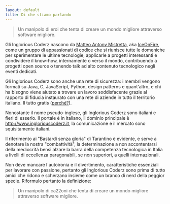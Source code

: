 ```yaml
---
layout: default
title: Di che stiamo parlando
---
```

> Un manipolo di eroi che tenta di creare un mondo migliore attraverso software migliore.

Gli Inglorious Coderz nascono da [Matteo Antony Mistretta](https://www.linkedin.com/in/antonymistretta), aka [IceOnFire](https://github.com/IceOnFire), come un gruppo di appassionati di codice che si riunisce tutte le domeniche per sperimentare le ultime tecnologie, applicarle a progetti interessanti e condividere il know-how, internamente o verso il mondo, contribuendo a progetti open source o tenendo talk ad alto contenuto tecnologico negli eventi dedicati.

Gli Inglorious Coderz sono anche una rete di sicurezza: i membri vengono formati su Java, C, JavaScript, Python, design patterns e quant'altro, e chi ha bisogno viene aiutato a trovare un lavoro soddisfacente grazie al rapporto di fiducia instaurato con una rete di aziende in tutto il territorio italiano. Il tutto gratis ([perché?](/page/perche)).

Nonostante il nome pseudo-inglese, gli Inglorious Coderz sono italiani e fieri di esserlo. Il portale è in italiano, il dominio principale è http://www.ingloriouscoderz.it, la comunicazione e il mercato sono squisitamente italiani.

Il riferimento ai "Bastardi senza gloria" di Tarantino è evidente, e serve a denotare la nostra "combattività", la determinazione a non accontentarsi della mediocrità bensì alzare la barra della competenza tecnologica in Italia a livelli di eccellenza paragonabili, se non superiori, a quelli internazionali.

Non deve mancare l'autoironia e il divertimento, caratteristiche essenziali per lavorare con passione, pertanto gli Inglorious Coderz sono prima di tutto amici che ridono e scherzano insieme come un branco di nerd della peggior specie. Riformulo pertanto la definizione:

> Un manipolo di ca22oni che tenta di creare un mondo migliore attraverso software migliore.
